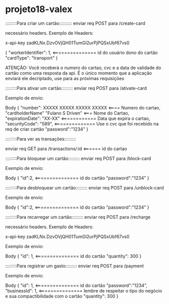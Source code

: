 # projeto18-valex

:::::::::Para criar um cartão::::::::::
enviar req POST para
/create-card

necessário headers.
Exemplo de Headers:

x-api-key
zadKLNx.DzvOVjQH01TumGl2urPjPQSxUbf67vs0

{
    "workerIdentifier": 1,         <=============== id do usuário dono do cartão
    "cardType": "transport"
}

ATENÇÃO: Você receberá o numero do cartao, cvc e a data de validade do cartão como uma resposta da api.
É o único momento que a aplicação enviará ele decriptado, use para as
próximas requisições

:::::::::Para ativar um cartão:::::::::
enviar req POST para
/ativate-card

Exemplo de envio:

Body
{
	"number": XXXXX XXXXX XXXXX XXXXX <==== Numero do cartao,
  "cardholderName" "Fulano S Driven" <=== Nome do Cartao,
  "expirationDate": "XX-XX" <============ Data que expira o cartao,
	"securityCode": "589",  <============== Use o cvc que foi recebido na req de criar cartão
	"password":"1234"
}

:::::::::Para ver as transações:::::::::

enviar req GET para
/transactions/:id    <====== id do cartao

:::::::::Para bloquear um cartão:::::::::
enviar req POST para
/block-card

Exemplo de envio:

Body
{
    "id":2,          <=============== id do cartão
    "password":"1234"
}

:::::::::Para desbloquear um cartão:::::::::
enviar req POST para
/unblock-card

Exemplo de envio:

Body
{
    "id":2,          <=============== id do cartão
    "password":"1234"
}

:::::::::Para recarregar um cartão:::::::::
enviar req POST para
/recharge

necessário headers.
Exemplo de Headers:

x-api-key
zadKLNx.DzvOVjQH01TumGl2urPjPQSxUbf67vs0

Exemplo de envio:

Body
{
    "id": 1,          <=============== id do cartão
    "quantity": 300
}

:::::::::Para registrar um gasto:::::::::
enviar req POST para
/payment

Exemplo de envio:

Body
{
    "id": 1,       <=============== id do cartão
    "password":"1234",
    "businessId": 1,  <=============== lembre de respeitar o tipo do negócio e sua compactibilidade com o cartão
    "quantity": 300
}
